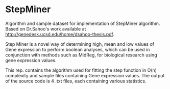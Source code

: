 # StepMiner
Algorithm and sample dataset for implementation of StepMiner algorithm.
Based on Dr.Sahoo's work available at http://genedesk.ucsd.edu/home/dsahoo-thesis.pdf.

Step Miner is a novel way of determining high, mean and low values of Gene expression to perform boolean analyses, which can be used in conjunction with methods such as MidReg, for biological research using gene expression values.

This rep. contains the algorithm used for fitting the step function in O(n) complexity and sample files containing Gene expression values. The output of the source code is 4 .txt files, each containing various statistics.
